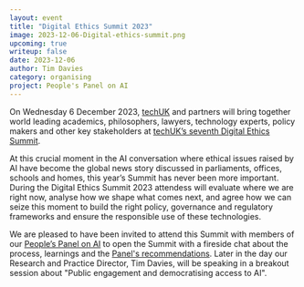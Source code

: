 ```yaml
---
layout: event
title: "Digital Ethics Summit 2023"
image: 2023-12-06-Digital-ethics-summit.png
upcoming: true
writeup: false
date: 2023-12-06
author: Tim Davies
category: organising
project: People's Panel on AI
---
```


On Wednesday 6 December 2023, [techUK](https://www.techuk.org/) and partners will bring together world leading academics, philosophers, lawyers, technology experts, policy makers and other key stakeholders at [techUK’s seventh Digital Ethics Summit](https://www.techuk.org/digital-ethics-summit-2023-seizing-the-moment.html).

<!--more-->

At this crucial moment in the AI conversation where ethical issues raised by AI have become the global news story discussed in parliaments, offices, schools and homes, this year’s Summit has never been more important. During the Digital Ethics Summit 2023 attendess will evaluate where we are right now, analyse how we shape what comes next, and agree how we can seize this moment to build the right policy, governance and regulatory frameworks and ensure the responsible use of these technologies.

We are pleased to have been invited to attend this Summit with members of our [People’s Panel on AI](https://connectedbydata.org/projects/2023-peoples-panel-on-ai) to open the Summit with a fireside chat about the process, learnings and the [Panel's recommendations](http://connectedbydata.org/news/2023/11/03/peoples-panel-bulletin-5).  Later in the day our Research and Practice Director, Tim Davies, will be speaking in a breakout session about "Public engagement and democratising access to AI". 